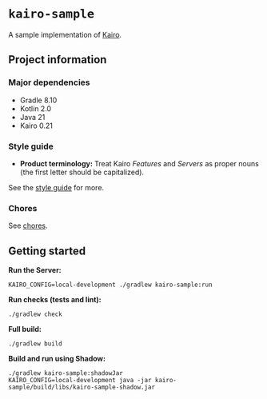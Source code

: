 # `kairo-sample`

A sample implementation of [Kairo](https://github.com/hudson155/kairo).

## Project information

### Major dependencies

- Gradle 8.10
- Kotlin 2.0
- Java 21
- Kairo 0.21

### Style guide

- **Product terminology:**
  Treat Kairo _Features_ and _Servers_ as proper nouns (the first letter should be capitalized).

See the [style guide](./docs/style-guide.md) for more.

### Chores

See [chores](./docs/chores.md).

## Getting started

**Run the Server:**

```shell
KAIRO_CONFIG=local-development ./gradlew kairo-sample:run
```

**Run checks (tests and lint):**

```shell
./gradlew check
```

**Full build:**

```shell
./gradlew build
```

**Build and run using Shadow:**

```shell
./gradlew kairo-sample:shadowJar
KAIRO_CONFIG=local-development java -jar kairo-sample/build/libs/kairo-sample-shadow.jar
```
